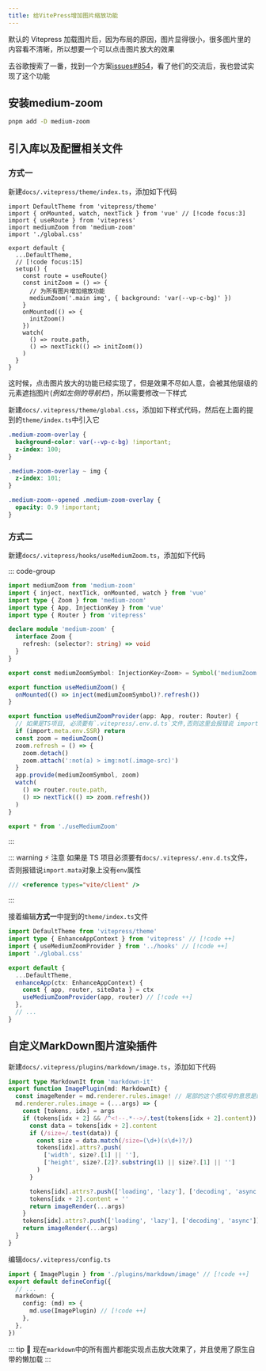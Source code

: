 ```yaml
---
title: 给VitePress增加图片缩放功能
---
```


默认的 Vitepress 加载图片后，因为布局的原因，图片显得很小，很多图片里的内容看不清晰，所以想要一个可以点击图片放大的效果

去谷歌搜索了一番，找到一个方案[issues#854](https://github.com/vuejs/vitepress/issues/854)，看了他们的交流后，我也尝试实现了这个功能

## 安装medium-zoom

```sh
pnpm add -D medium-zoom
```

## 引入库以及配置相关文件

### 方式一

新建`docs/.vitepress/theme/index.ts`，添加如下代码

```ts{2-4,10-23}
import DefaultTheme from 'vitepress/theme'
import { onMounted, watch, nextTick } from 'vue' // [!code focus:3]
import { useRoute } from 'vitepress'
import mediumZoom from 'medium-zoom'
import './global.css'

export default {
  ...DefaultTheme,
  // [!code focus:15]
  setup() {
    const route = useRoute()
    const initZoom = () => {
      // 为所有图片增加缩放功能
      mediumZoom('.main img', { background: 'var(--vp-c-bg)' })
    }
    onMounted(() => {
      initZoom()
    })
    watch(
      () => route.path,
      () => nextTick(() => initZoom())
    )
  }
}
```

这时候，点击图片放大的功能已经实现了，但是效果不尽如人意，会被其他层级的元素遮挡图片(_例如左侧的导航栏_)，所以需要修改一下样式

新建`docs/.vitepress/theme/global.css`，添加如下样式代码，然后在上面的提到的`theme/index.ts`中引入它

```css
.medium-zoom-overlay {
  background-color: var(--vp-c-bg) !important;
  z-index: 100;
}

.medium-zoom-overlay ~ img {
  z-index: 101;
}

.medium-zoom--opened .medium-zoom-overlay {
  opacity: 0.9 !important;
}
```

### 方式二

新建`docs/.vitepress/hooks/useMediumZoom.ts`，添加如下代码

::: code-group

```ts [useMediumZoom.ts]
import mediumZoom from 'medium-zoom'
import { inject, nextTick, onMounted, watch } from 'vue'
import type { Zoom } from 'medium-zoom'
import type { App, InjectionKey } from 'vue'
import type { Router } from 'vitepress'

declare module 'medium-zoom' {
  interface Zoom {
    refresh: (selector?: string) => void
  }
}

export const mediumZoomSymbol: InjectionKey<Zoom> = Symbol('mediumZoom')

export function useMediumZoom() {
  onMounted(() => inject(mediumZoomSymbol)?.refresh())
}

export function useMediumZoomProvider(app: App, router: Router) {
  // 如果是TS项目, 必须要有`.vitepress/.env.d.ts`文件,否则这里会报错说 import.mata对象上没有env属性
  if (import.meta.env.SSR) return
  const zoom = mediumZoom()
  zoom.refresh = () => {
    zoom.detach()
    zoom.attach(':not(a) > img:not(.image-src)')
  }
  app.provide(mediumZoomSymbol, zoom)
  watch(
    () => router.route.path,
    () => nextTick(() => zoom.refresh())
  )
}
```

```ts [index.ts]
export * from './useMediumZoom'
```

:::

::: warning ⚡ 注意
如果是 TS 项目必须要有`docs/.vitepress/.env.d.ts`文件，否则报错说`import.mata`对象上没有`env`属性

```ts
/// <reference types="vite/client" />
```

:::

接着编辑**方式一**中提到的`theme/index.ts`文件

```ts
import DefaultTheme from 'vitepress/theme'
import type { EnhanceAppContext } from 'vitepress' // [!code ++]
import { useMediumZoomProvider } from '../hooks' // [!code ++]
import './global.css'

export default {
  ...DefaultTheme,
  enhanceApp(ctx: EnhanceAppContext) {
    const { app, router, siteData } = ctx
    useMediumZoomProvider(app, router) // [!code ++]
  },
  // ...
}
```

## 自定义MarkDown图片渲染插件

新建`docs/.vitepress/plugins/markdown/image.ts`，添加如下代码

```ts
import type MarkdownIt from 'markdown-it'
export function ImagePlugin(md: MarkdownIt) {
  const imageRender = md.renderer.rules.image! // 尾部的这个感叹号的意思是断言此变量肯定有值
  md.renderer.rules.image = (...args) => {
    const [tokens, idx] = args
    if (tokens[idx + 2] && /^<!--.*-->/.test(tokens[idx + 2].content)) {
      const data = tokens[idx + 2].content
      if (/size=/.test(data)) {
        const size = data.match(/size=(\d+)(x\d+)?/)
        tokens[idx].attrs?.push(
          ['width', size?.[1] || ''],
          ['height', size?.[2]?.substring(1) || size?.[1] || '']
        )
      }

      tokens[idx].attrs?.push(['loading', 'lazy'], ['decoding', 'async'])
      tokens[idx + 2].content = ''
      return imageRender(...args)
    }
    tokens[idx].attrs?.push(['loading', 'lazy'], ['decoding', 'async'])
    return imageRender(...args)
  }
}
```

编辑`docs/.vitepress/config.ts`

```ts
import { ImagePlugin } from './plugins/markdown/image' // [!code ++]
export default defineConfig({
  // ...
  markdown: {
    config: (md) => {
      md.use(ImagePlugin) // [!code ++]
    },
  },
})
```

::: tip 🎉
现在`markdown`中的所有图片都能实现点击放大效果了，并且使用了原生自带的懒加载
:::
